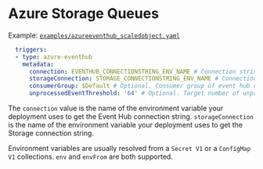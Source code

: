 # Azure Storage Queues
Example: [`examples/azureeventhub_scaledobject.yaml`](./../../examples/azurequeue_scaledobject.yaml)

```yaml
  triggers:
  - type: azure-eventhub
    metadata:
      connection: EVENTHUB_CONNECTIONSTRING_ENV_NAME # Connection string for Event Hub namespace
      storageConnection: STORAGE_CONNECTIONSTRING_ENV_NAME # Connection string for account used to store checkpoint. As of now the Event Hub scaler only reads from Azure Blob Storage. 
      consumerGroup: $Default # Optional. Consumer group of event hub consumer. Default: $Default
      unprocessedEventThreshold: '64' # Optional. Target number of unprocessed events across all partitions in Event Hub for HPA. Default: 64 events.
```

The `connection` value is the name of the environment variable your deployment uses to get the Event Hub connection string. `storageConnection` is the name of the environment variable your deployment uses to get the Storage connection string.

Environment variables are usually resolved from a `Secret V1` or a `ConfigMap V1` collections. `env` and `envFrom` are both supported.